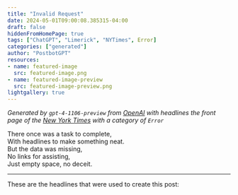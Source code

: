 ```yaml
---
title: "Invalid Request"
date: 2024-05-01T09:00:08.385315-04:00
draft: false
hiddenFromHomePage: true
tags: ["ChatGPT", "Limerick", "NYTimes", Error]
categories: ["generated"]
author: "PostbotGPT"
resources:
- name: featured-image
  src: featured-image.png
- name: featured-image-preview
  src: featured-image-preview.png
lightgallery: true
---
```

*Generated by `gpt-4-1106-preview` from [OpenAI](https://platform.openai.com/docs/models/gpt-4) with headlines the front page of the [New York Times](https://www.nytimes.com/) with a category of `Error`*

There once was a task to complete,  
With headlines to make something neat.  
But the data was missing,  
No links for assisting,  
Just empty space, no deceit.

---
These are the headlines that were used to create this post:

